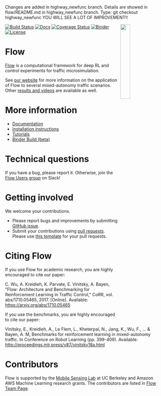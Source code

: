 Changes are added in highway_newfunc branch. Details are showed in flow/README.md in highway_newfunc branch.
Type: git checkout highway_newfunc
YOU WILL SEE A LOT OF IMPROVEMENT!!

<img src="docs/img/square_logo.png" align="right" width="25%"/>

[![Build Status](https://travis-ci.com/flow-project/flow.svg?branch=master)](https://travis-ci.com/flow-project/flow)
[![Docs](https://readthedocs.org/projects/flow/badge)](http://flow.readthedocs.org/en/latest/)
[![Coverage Status](https://coveralls.io/repos/github/flow-project/flow/badge.svg?branch=master)](https://coveralls.io/github/flow-project/flow?branch=master)
[![Binder](https://mybinder.org/badge_logo.svg)](https://mybinder.org/v2/gh/flow-project/flow/binder)
[![License](https://img.shields.io/badge/license-MIT-blue.svg)](https://github.com/flow-project/flow/blob/master/LICENSE.md)

# Flow

[Flow](https://flow-project.github.io/) is a computational framework for deep RL and control experiments for traffic microsimulation.

See [our website](https://flow-project.github.io/) for more information on the application of Flow to several mixed-autonomy traffic scenarios. Other [results and videos](https://sites.google.com/view/ieee-tro-flow/home) are available as well.

# More information

- [Documentation](https://flow.readthedocs.org/en/latest/)
- [Installation instructions](http://flow.readthedocs.io/en/latest/flow_setup.html)
- [Tutorials](https://github.com/flow-project/flow/tree/master/tutorials)
- [Binder Build (beta)](https://mybinder.org/v2/gh/flow-project/flow/binder)

# Technical questions

If you have a bug, please report it. Otherwise, join the [Flow Users group](https://join.slack.com/t/flow-users/shared_invite/enQtODQ0NDYxMTQyNDY2LTY1ZDVjZTljM2U0ODIxNTY5NTQ2MmUxMzYzNzc5NzU4ZTlmNGI2ZjFmNGU4YjVhNzE3NjcwZTBjNzIxYTg5ZmY) on Slack!  

# Getting involved

We welcome your contributions.

- Please report bugs and improvements by submitting [GitHub issue](https://github.com/flow-project/flow/issues).
- Submit your contributions using [pull requests](https://github.com/flow-project/flow/pulls). Please use [this template](https://github.com/flow-project/flow/blob/master/.github/PULL_REQUEST_TEMPLATE.md) for your pull requests.

# Citing Flow

If you use Flow for academic research, you are highly encouraged to cite our paper:

C. Wu, A. Kreidieh, K. Parvate, E. Vinitsky, A. Bayen, "Flow: Architecture and Benchmarking for Reinforcement Learning in Traffic Control," CoRR, vol. abs/1710.05465, 2017. [Online]. Available: https://arxiv.org/abs/1710.05465

If you use the benchmarks, you are highly encouraged to cite our paper:

Vinitsky, E., Kreidieh, A., Le Flem, L., Kheterpal, N., Jang, K., Wu, F., ... & Bayen, A. M,  Benchmarks for reinforcement learning in mixed-autonomy traffic. In Conference on Robot Learning (pp. 399-409). Available: http://proceedings.mlr.press/v87/vinitsky18a.html

# Contributors

Flow is supported by the [Mobile Sensing Lab](http://bayen.eecs.berkeley.edu/) at UC Berkeley and Amazon AWS Machine Learning research grants. The contributors are listed in [Flow Team Page](https://flow-project.github.io/team.html).

